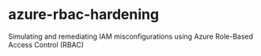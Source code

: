 # azure-rbac-hardening
Simulating and remediating IAM misconfigurations using Azure Role-Based Access Control (RBAC)
